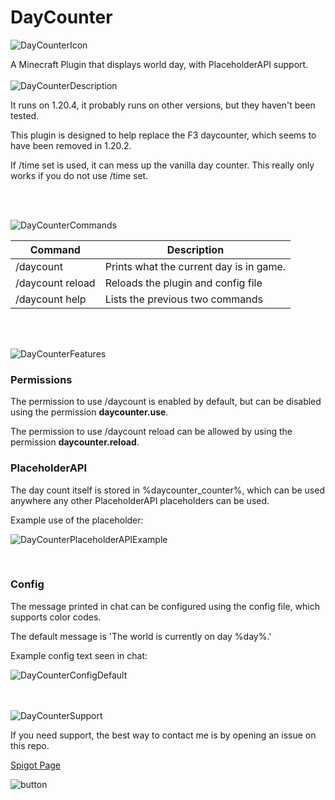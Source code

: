 # DayCounter
![DayCounterIcon](https://github.com/4rft5/DayCounter/assets/74219775/30fbc84f-2b42-48a8-b239-61b045e6dfad)


A Minecraft Plugin that displays world day, with PlaceholderAPI support.
<br><br>
![DayCounterDescription](https://github.com/4rft5/DayCounter/assets/74219775/1a06f1bf-7ce8-48e8-8567-e3664b3de5d3)

  It runs on 1.20.4, it probably runs on other versions, but they haven't been tested.

  This plugin is designed to help replace the F3 daycounter, which seems to have been removed in 1.20.2.

  If /time set is used, it can mess up the vanilla day counter. This really only works if you do not use /time set.

<br><br>

![DayCounterCommands](https://github.com/4rft5/DayCounter/assets/74219775/b5105943-15c3-4b54-96fb-d54318f98658)

  | Command | Description |
  | --- | --- |
  | /daycount | Prints what the current day is in game. |
  | /daycount reload | Reloads the plugin and config file |
  | /daycount help | Lists the previous two commands |

  <br><br>
  
  ![DayCounterFeatures](https://github.com/4rft5/DayCounter/assets/74219775/2c36c622-ec12-43b8-8b6a-aa8d90a9cac7)

  ### Permissions

  The permission to use /daycount is enabled by default, but can be disabled using the permission **daycounter.use**.

  The permission to use /daycount reload can be allowed by using the permission **daycounter.reload**.
<br>

  ### PlaceholderAPI

  The day count itself is stored in %daycounter_counter%, which can be used anywhere any other PlaceholderAPI placeholders can be used.

  Example use of the placeholder:

  ![DayCounterPlaceholderAPIExample](https://github.com/4rft5/DayCounter/assets/74219775/fb6ead2b-0e56-4ab4-9b9f-7858a68b0e73)

 <br>

  ### Config

  The message printed in chat can be configured using the config file, which supports color codes.

  The default message is 'The world is currently on day %day%.'

  Example config text seen in chat:

  ![DayCounterConfigDefault](https://github.com/4rft5/DayCounter/assets/74219775/b65c974e-b823-4caf-b7c4-881e139e5728)

<br><br>
  ![DayCounterSupport](https://github.com/4rft5/DayCounter/assets/74219775/93456587-da49-4403-91ab-4abbbfa5150d)

  If you need support, the best way to contact me is by opening an issue on this repo.

  <a href="https://www.spigotmc.org/resources/daycounter.117256/">Spigot Page</a>
  
![button](https://github.com/4rft5/DayCounter/assets/74219775/53d9ad1c-c30d-4c78-a054-9ee9b088a5cf)
